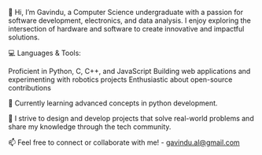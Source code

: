 👋 Hi, I’m Gavindu, a Computer Science undergraduate with a passion for software development, electronics, and data analysis. I enjoy exploring the intersection of hardware and software to create innovative and impactful solutions.

💻 Languages & Tools:

Proficient in Python, C, C++, and JavaScript
Building web applications and experimenting with robotics projects
Enthusiastic about open-source contributions

🌱 Currently learning advanced concepts in python development.

🚀 I strive to design and develop projects that solve real-world problems and share my knowledge through the tech community.

📫 Feel free to connect or collaborate with me! - gavindu.al@gmail.com

<!---
Gavinduachintha/Gavinduachintha is a ✨ special ✨ repository because its `README.md` (this file) appears on your GitHub profile.
You can click the Preview link to take a look at your changes.
--->
